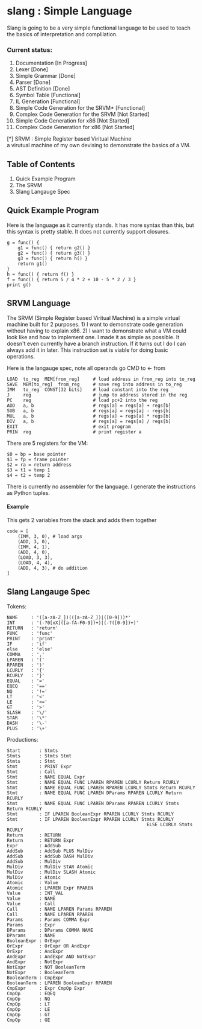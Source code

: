 slang : Simple Language
=======================

Slang is going to be a very simple functional language to be used to teach the
basics of interpretation and complilation.

### Current status:

1. Documentation [In Progress]
1. Lexer [Done]
1. Simple Grammar [Done]
1. Parser [Done]
1. AST Definition [Done]
1. Symbol Table [Functional]
1. IL Generation [Functional]
1. Simple Code Generation for the SRVM* [Functional]
1. Complex Code Generation for the SRVM [Not Started]
1. Simple Code Generation for x86 [Not Started]
1. Complex Code Generation for x86 [Not Started]

[*] SRVM : Simple Register based Viritual Machine <br/>
a virutual machine of my own devising to demonstrate the basics of a VM.

Table of Contents
-----------------

1. Quick Example Program
1. The SRVM
2. Slang Langauge Spec


Quick Example Program
---------------------

Here is the language as it currently stands. It has more syntax than this, but
this syntax is pretty stable. It does not currently support closures.

    g = func() {
        g1 = func() { return g2() }
        g2 = func() { return g3() }
        g3 = func() { return h() }
        return g1()
    }
    h = func() { return f() }
    f = func() { return 5 / 4 * 2 + 10 - 5 * 2 / 3 }
    print g()


SRVM Language
-------------
The SRVM (Simple Register based Viritual Machine) is a simple virtual machine
built for 2 purposes. 1) I want to demonstrate code generation without having
to explain x86. 2) I want to demonstrate what a VM could look like and how to
implement one. I made it as simple as possible. It doesn't even currently have a
branch instruction. If it turns out I do I can always add it in later. This
instruction set is viable for doing basic operations.

Here is the langauge spec, note all operands go CMD to <- from

    LOAD  to_reg  MEM[from_reg]     # load address in from_reg into to_reg
    SAVE  MEM[to_reg]  from_reg     # save reg into address in to_reg
    IMM   to_reg  CONST[32 bits]    # load constant into the reg
    J     reg                       # jump to address stored in the reg
    PC    reg                       # load pc+2 into the reg
    ADD   a, b                      # regs[a] = regs[a] + regs[b]
    SUB   a, b                      # regs[a] = regs[a] - regs[b]
    MUL   a, b                      # regs[a] = regs[a] * regs[b]
    DIV   a, b                      # regs[a] = regs[a] / regs[b]
    EXIT                            # exit program
    PRIN  reg                       # print register a

There are 5 registers for the VM:

    $0 = bp = base pointer
    $1 = fp = frame pointer
    $2 = ra = return address
    $3 = t1 = temp 1
    $4 = t2 = temp 2

There is currently no assembler for the language. I generate the instructions
as Python tuples.

#### Example
This gets 2 variables from the stack and adds them together

    code = [
        (IMM, 3, 0), # load args
        (ADD, 3, 0),
        (IMM, 4, 1),
        (ADD, 4, 0),
        (LOAD, 3, 3),
        (LOAD, 4, 4),
        (ADD, 4, 3), # do addition
    ]


Slang Langauge Spec
-------------------

Tokens:

    NAME     : '([a-zA-Z_])(([a-zA-Z_])|([0-9]))*'
    INT      : '(-?0[xX]([a-fA-F0-9])+)|(-?([0-9])+)'
    RETURN   : 'return'
    FUNC     : 'func'
    PRINT    : 'print'
    IF       : 'if'
    else     : 'else'
    COMMA    : ','
    LPAREN   : '('
    RPAREN   : ')'
    LCURLY   : '{'
    RCURLY   : '}'
    EQUAL    : '='
    EQEQ     : '=='
    NQ       : '!='
    LT       : '<'
    LE       : '<='
    GT       : '>'
    SLASH    : '\/'
    STAR     : '\*'
    DASH     : '\-'
    PLUS     : '\+'

Productions:


    Start       : Stmts
    Stmts       : Stmts Stmt
    Stmts       : Stmt
    Stmt        : PRINT Expr
    Stmt        : Call
    Stmt        : NAME EQUAL Expr
    Stmt        : NAME EQUAL FUNC LPAREN RPAREN LCURLY Return RCURLY
    Stmt        : NAME EQUAL FUNC LPAREN RPAREN LCURLY Stmts Return RCURLY
    Stmt        : NAME EQUAL FUNC LPAREN DParams RPAREN LCURLY Return RCURLY
    Stmt        : NAME EQUAL FUNC LPAREN DParams RPAREN LCURLY Stmts Return RCURLY
    Stmt        : IF LPAREN BooleanExpr RPAREN LCURLY Stmts RCURLY
    Stmt        : IF LPAREN BooleanExpr RPAREN LCURLY Stmts RCURLY
                                                        ELSE LCURLY Stmts RCURLY
    Return      : RETURN
    Return      : RETURN Expr
    Expr        : AddSub
    AddSub      : AddSub PLUS MulDiv
    AddSub      : AddSub DASH MulDiv
    AddSub      : MulDiv
    MulDiv      : MulDiv STAR Atomic
    MulDiv      : MulDiv SLASH Atomic
    MulDiv      : Atomic
    Atomic      : Value
    Atomic      : LPAREN Expr RPAREN
    Value       : INT_VAL
    Value       : NAME
    Value       : Call
    Call        : NAME LPAREN Params RPAREN
    Call        : NAME LPAREN RPAREN
    Params      : Params COMMA Expr
    Params      : Expr
    DParams     : DParams COMMA NAME
    DParams     : NAME
    BooleanExpr : OrExpr
    OrExpr      : OrExpr OR AndExpr
    OrExpr      : AndExpr
    AndExpr     : AndExpr AND NotExpr
    AndExpr     : NotExpr
    NotExpr     : NOT BooleanTerm
    NotExpr     : BooleanTerm
    BooleanTerm : CmpExpr
    BooleanTerm : LPAREN BooleanExpr RPAREN
    CmpExpr     : Expr CmpOp Expr
    CmpOp       : EQEQ
    CmpOp       : NQ
    CmpOp       : LT
    CmpOp       : LE
    CmpOp       : GT
    CmpOp       : GE

